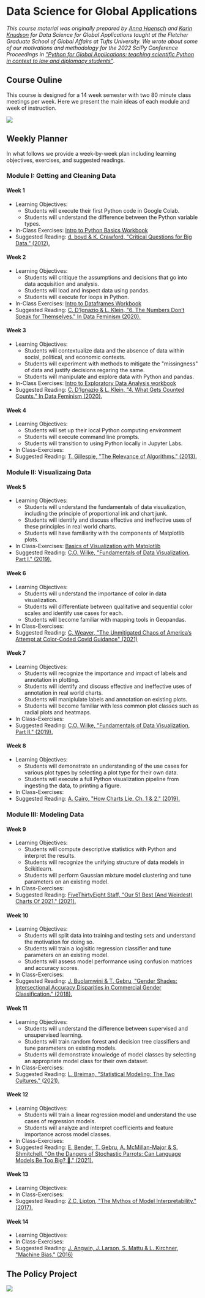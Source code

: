 # Data Science for Global Applications

_This course material was originally prepared by [Anna Haensch](https://annahaensch.com/) and [Karin Knudson](https://karinknudson.com/) for Data Science for Global Applications taught at the Fletcher Graduate School of Global Affairs at Tufts University.  We wrote about some of our motivations and methodology for the 2022 SciPy Conference Proceedings in ["Python for Global Applications: teaching scientific Python in context to law and diplomacy students"](https://conference.scipy.org/proceedings/scipy2022/anna_haensch.html)_.

## Course Ouline

This course is designed for a 14 week semester with two 80 minute class meetings per week. Here we present the main ideas of each module and week of instruction. 

![](figures/CourseOutline.png)

## Weekly Planner

In what follows we provide a week-by-week plan including learning objectives, exercises, and suggested readings.

### Module I: Getting and Cleaning Data

#### Week 1

* Learning Objectives: 
  * Students will execute their first Python code in Google Colab.
  * Students will understand the difference between the Python variable types.
* In-Class Exercises: [Intro to Python Basics Workbook](https://colab.research.google.com/drive/1LOQ58TVwgSLHTadxWIcJXjtujXFJ1Ks0?usp=sharing)
* Suggested Reading: [d. boyd & K. Crawford, "Critical Questions for Big Data." (2012).](https://www.tandfonline.com/doi/full/10.1080/1369118X.2012.678878)

#### Week 2

* Learning Objectives: 
  * Students will critique the assumptions and decisions that go into data acquisition and analysis.
  * Students will load and inspect data using pandas.
  * Students will execute for loops in Python.
* In-Class Exercises: [Intro to Dataframes Workbook]()
* Suggested Reading:   [C. D’Ignazio & L. Klein, "6. The Numbers Don’t Speak for Themselves." In Data Feminism (2020).](https://data-feminism.mitpress.mit.edu/pub/czq9dfs5)


#### Week 3
* Learning Objectives: 
  * Students will contextualize data and the absence of data within social, political, and economic contexts.
  * Students will experiment with methods to mitigate the "missingness" of data and justify decisions regaring the same.
  * Students will manipulate and explore data with Python and pandas.
* In-Class Exercises: [Intro to Exploratory Data Analysis workbook]()
* Suggested Reading: [C. D’Ignazio & L. Klein, “4. What Gets Counted Counts.” In Data Feminism (2020).](https://data-feminism.mitpress.mit.edu/pub/h1w0nbqp)

#### Week 4
* Learning Objectives: 
  * Students will set up their local Python computing environment 
  * Students will execute command line prompts.
  * Students will transition to using Python locally in Jupyter Labs.
* In Class-Exercises:
* Suggested Reading: [T. Gillespie, "The Relevance of Algorithms." (2013).](https://www.microsoft.com/en-us/research/wp-content/uploads/2014/01/Gillespie_2014_The-Relevance-of-Algorithms.pdf)

### Module II: Visualizaing Data

#### Week 5
* Learning Objectives: 
  * Students will understand the fundamentals of data visualization, including the principle of proportional ink and chart junk.
  * Students will identify and discuss effective and ineffective uses of these principles in real world charts.
  * Students will have familiarity with the components of Matplotlib plots.
* In Class-Exercises: [Basics of Visualization with Matplotlib]()
* Suggested Reading: [C.O. Wilke, "Fundamentals of Data Visualization, Part I." (2019).](https://clauswilke.com/dataviz/)

#### Week 6
* Learning Objectives: 
  * Students will understand the importance of color in data visualization. 
  * Students will differentiate between qualitative and sequential color scales and identify use cases for each. 
  * Students will become familiar with mapping tools in Geopandas.
* In Class-Exercises:
* Suggested Reading: [C. Weaver, "The Unmitigated Chaos of America’s Attempt at Color-Coded Covid Guidance" (2021)](https://www.nytimes.com/2021/04/02/style/coronavirus-safety-colors-states.html) 

#### Week 7
* Learning Objectives: 
  * Students will recognize the importance and impact of labels and annotation in plotting.
  * Students will identify and discuss effective and ineffective uses of annotation in real world charts.
  * Students will maniplulate labels and annotation on existing plots.
  * Students will become familiar with less common plot classes such as radial plots and heatmaps.
* In Class-Exercises:
* Suggested Reading: [C.O. Wilke, "Fundamentals of Data Visualization, Part II." (2019).](https://clauswilke.com/dataviz/)

#### Week 8
* Learning Objectives: 
  * Students will demonstrate an understanding of the use cases for various plot types by selecting a plot type for their own data.
  * Students will execute a full Python visualization pipeline from ingesting the data, to printing a figure.
* In Class-Exercises:
* Suggested Reading: [A. Cairo, "How Charts Lie, Ch. 1 & 2." (2019).](https://www.amazon.com/How-Charts-Lie-Getting-Information/dp/1324001569)

### Module III: Modeling Data

#### Week 9
* Learning Objectives: 
  * Students will compute descriptive statistics with Python and interpret the results.
  * Students will recognize the unifying structure of data models in Scikitlearn.
  * Students will perform Gaussian mixture model clustering and tune parameters on an existing model.
* In Class-Exercises:
* Suggested Reading: [FiveThirtyEight Staff, "Our 51 Best (And Weirdest) Charts Of 2021." (2021).](https://fivethirtyeight.com/features/our-51-best-and-weirdest-charts-of-2021/) 

#### Week 10
* Learning Objectives: 
  * Students will split data into training and testing sets and understand the motivation for doing so.
  * Students will train a logisitic regression classifier and tune parameters on an existing model.
  * Students will assess model performance using confusion matrices and accuracy scores.
* In Class-Exercises:
* Suggested Reading: [J. Buolamwini & T. Gebru, "Gender Shades: Intersectional Accuracy Disparities in Commercial Gender Classification." (2018).](https://proceedings.mlr.press/v81/buolamwini18a/buolamwini18a.pdf)

#### Week 11
* Learning Objectives: 
  * Students will understand the difference between supervised and unsupervised learning. 
  * Students will train random forest and decision tree classifiers and tune parameters on existing models.
  * Students will demonstrate knowledge of model classes by selecting an appropriate model class for their own dataset.
* In Class-Exercises:
* Suggested Reading: [L. Breiman, "Statistical Modeling: The Two Cultures." (2021).](http://www2.math.uu.se/~thulin/mm/breiman.pdf) 

#### Week 12
* Learning Objectives: 
  * Students will train a linear regression model and understand the use cases of regression models.
  * Students will analyze and interpret coefficients and feature importance across model classes.
* In Class-Exercises:
* Suggested Reading: [E. Bender, T. Gebru, A. McMillan-Major & S. Shmitchell, "On the Dangers of Stochastic Parrots: Can Language Models Be Too Big? 🦜." (2021).](https://dl.acm.org/doi/10.1145/3442188.3445922) 

#### Week 13
* Learning Objectives: 
* In Class-Exercises:
* Suggested Reading: [Z.C. Lipton, "The Mythos of Model Interpretability." (2017).](https://arxiv.org/pdf/1606.03490.pdf)

#### Week 14
* Learning Objectives: 
* In Class-Exercises:
* Suggested Reading: [J. Angwin, J. Larson, S. Mattu & L. Kirchner, "Machine Bias." (2016)](https://www.propublica.org/article/machine-bias-risk-assessments-in-criminal-sentencing)

## The Policy Project 
![](figures/ProjectRubric.png)

